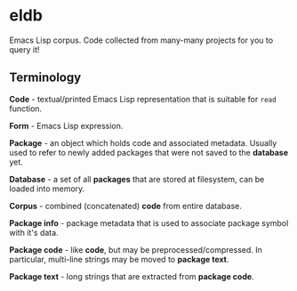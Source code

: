 # eldb
Emacs Lisp corpus. Code collected from many-many projects for you to query it!

## Terminology

**Code** - textual/printed Emacs Lisp representation that is suitable
for `read` function.

**Form** - Emacs Lisp expression.

**Package** - an object which holds code and associated metadata. Usually
used to refer to newly added packages that were not saved to the **database** yet.

**Database** - a set of all **packages** that are stored at filesystem,
can be loaded into memory.

**Corpus** - combined (concatenated) **code** from entire database.

**Package info** - package metadata that is used to associate
package symbol with it's data.

**Package code** - like **code**, but may be preprocessed/compressed.
In particular, multi-line strings may be moved to **package text**.

**Package text** - long strings that are extracted from **package code**.
